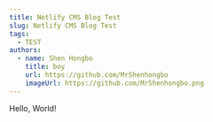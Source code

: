 ```yaml
---
title: Netlify CMS Blog Test
slug: Netlify CMS Blog Test
tags:
  - TEST
authors:
  - name: Shen Hongbo
    title: boy
    url: https://github.com/MrShenhongbo
    imageUrl: https://github.com/MrShenhongbo.png
---
```

H﻿ello, World!